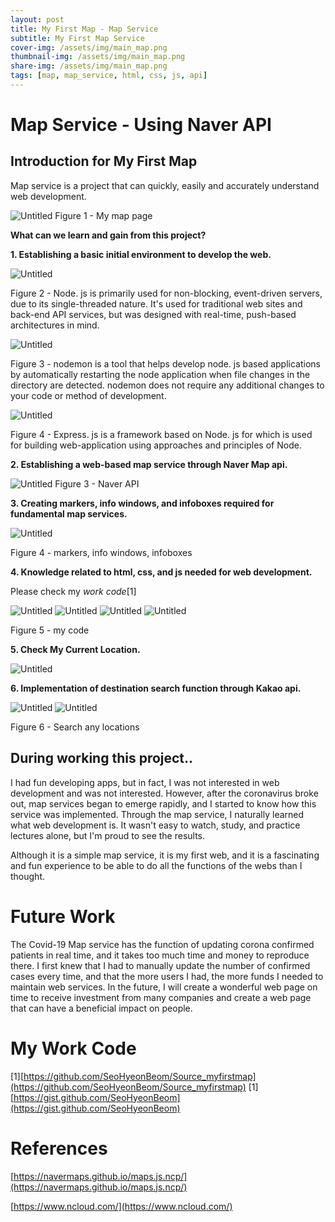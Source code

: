 ```yaml
---
layout: post
title: My First Map - Map Service
subtitle: My First Map Service
cover-img: /assets/img/main_map.png
thumbnail-img: /assets/img/main_map.png
share-img: /assets/img/main_map.png
tags: [map, map_service, html, css, js, api]
---
```


# Map Service - Using Naver API

## Introduction for My First Map

Map service is a project that can quickly, easily and accurately understand web development.


![Untitled](../assets/img/main_map.png)
Figure 1 - My map page



**What can we learn and gain from this project?**


**1. Establishing a basic initial environment to develop the web.**

![Untitled](../assets/img/nodejs.png)

Figure 2 - Node. js is primarily used for non-blocking, event-driven servers, due to its single-threaded nature. It's used for traditional web sites and back-end API services, but was designed with real-time, push-based architectures in mind.

![Untitled](../assets/img/nodemon.png)

Figure 3 - nodemon is a tool that helps develop node. js based applications by automatically restarting the node application when file changes in the directory are detected. nodemon does not require any additional changes to your code or method of development.

![Untitled](../assets/img/express.png)

Figure 4 - Express. js is a framework based on Node. js for which is used for building web-application using approaches and principles of Node.





**2. Establishing a web-based map service through Naver Map api.**

![Untitled](../assets/img/naverconsole.png)
Figure 3 - Naver API 





**3. Creating markers, info windows, and infoboxes required for fundamental map services.**

![Untitled](../assets/img/info.png)

Figure 4 - markers, info windows, infoboxes







**4. Knowledge related to html, css, and js needed for web development.**

Please check my *work code*[1]

![Untitled](../assets/img/mapcode1.png)
![Untitled](../assets/img/mapcode2.png)
![Untitled](../assets/img/mapcode3.png)
![Untitled](../assets/img/mapcode4.png)

Figure 5 - my code







**5. Check My Current Location.**

![Untitled](../assets/img/currentlocation.png)








**6. Implementation of destination search function through Kakao api.**

![Untitled](../assets/img/location1.png)
![Untitled](../assets/img/location2.png)


Figure 6 - Search any locations





## During working this project..

I had fun developing apps, but in fact, I was not interested in web development and was not interested. However, after the coronavirus broke out, map services began to emerge rapidly, and I started to know how this service was implemented. Through the map service, I naturally learned what web development is. It wasn't easy to watch, study, and practice lectures alone, but I'm proud to see the results.

Although it is a simple map service, it is my first web, and it is a fascinating and fun experience to be able to do all the functions of the webs than I thought.




# Future Work

The Covid-19 Map service has the function of updating corona confirmed patients in real time, and it takes too much time and money to reproduce there. I first knew that I had to manually update the number of confirmed cases every time, and that the more users I had, the more funds I needed to maintain web services. In the future, I will create a wonderful web page on time to receive investment from many companies and create a web page that can have a beneficial impact on people.

# My Work Code 

[1][https://github.com/SeoHyeonBeom/Source_myfirstmap](https://github.com/SeoHyeonBeom/Source_myfirstmap)
[1][https://gist.github.com/SeoHyeonBeom](https://gist.github.com/SeoHyeonBeom)


# References

[https://navermaps.github.io/maps.js.ncp/](https://navermaps.github.io/maps.js.ncp/)

[https://www.ncloud.com/](https://www.ncloud.com/)


